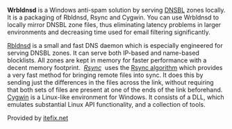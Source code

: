 **Wrbldnsd** is a Windows anti-spam solution by serving [DNSBL](https://en.wikipedia.org/wiki/DNSBL) zones locally. It is a packaging of Rbldnsd, Rsync and Cygwin. You can use Wrbldnsd to locally mirror DNSBL zone files, thus eliminating latency problems in larger environments and decreasing time used for email filtering significantly.

[Rbldnsd](https://rbldnsd.io "A small and fast DNS daemon especially made to serve DNSBL zones") is a small and fast DNS daemon which is especially engineered for serving DNSBL zones. It can serve both IP-based and name-based blocklists. All zones are kept in memory for faster performance with a decent memory footprint.  _[Rsync](http://rsync.samba.org/)_  uses the [Rsync algorithm](http://rsync.samba.org/tech_report/) which provides a very fast method for bringing remote files into sync. It does this by sending just the differences in the files across the link, without requiring that both sets of files are present at one of the ends of the link beforehand. [Cygwin](http://www.cygwin.com/) is a Linux-like environment for Windows. It consists of a DLL, which emulates substantial Linux API functionality, and a collection of tools.

Provided by [itefix.net](https://itefix.net)
